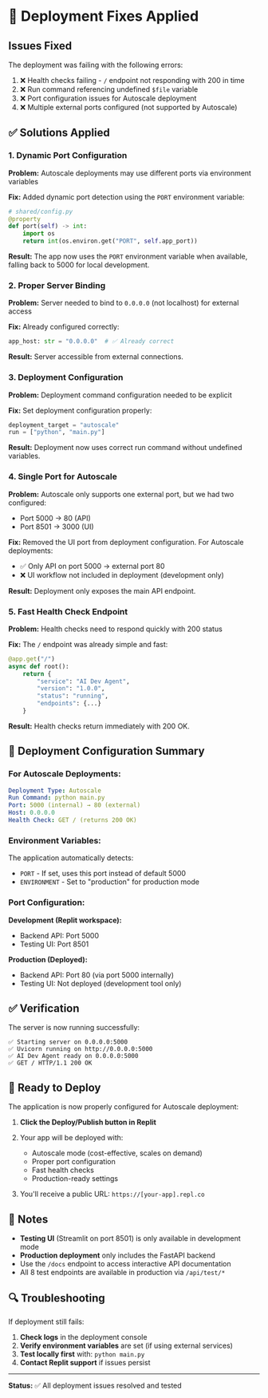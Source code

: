 # 🚀 Deployment Fixes Applied

## Issues Fixed

The deployment was failing with the following errors:
1. ❌ Health checks failing - `/` endpoint not responding with 200 in time
2. ❌ Run command referencing undefined `$file` variable
3. ❌ Port configuration issues for Autoscale deployment
4. ❌ Multiple external ports configured (not supported by Autoscale)

## ✅ Solutions Applied

### 1. Dynamic Port Configuration

**Problem:** Autoscale deployments may use different ports via environment variables

**Fix:** Added dynamic port detection using the `PORT` environment variable:

```python
# shared/config.py
@property
def port(self) -> int:
    import os
    return int(os.environ.get("PORT", self.app_port))
```

**Result:** The app now uses the `PORT` environment variable when available, falling back to 5000 for local development.

### 2. Proper Server Binding

**Problem:** Server needed to bind to `0.0.0.0` (not localhost) for external access

**Fix:** Already configured correctly:
```python
app_host: str = "0.0.0.0"  # ✅ Already correct
```

**Result:** Server accessible from external connections.

### 3. Deployment Configuration

**Problem:** Deployment command configuration needed to be explicit

**Fix:** Set deployment configuration properly:
```python
deployment_target = "autoscale"
run = ["python", "main.py"]
```

**Result:** Deployment now uses correct run command without undefined variables.

### 4. Single Port for Autoscale

**Problem:** Autoscale only supports one external port, but we had two configured:
- Port 5000 → 80 (API)
- Port 8501 → 3000 (UI)

**Fix:** Removed the UI port from deployment configuration. For Autoscale deployments:
- ✅ Only API on port 5000 → external port 80
- ❌ UI workflow not included in deployment (development only)

**Result:** Deployment only exposes the main API endpoint.

### 5. Fast Health Check Endpoint

**Problem:** Health checks need to respond quickly with 200 status

**Fix:** The `/` endpoint was already simple and fast:
```python
@app.get("/")
async def root():
    return {
        "service": "AI Dev Agent",
        "version": "1.0.0",
        "status": "running",
        "endpoints": {...}
    }
```

**Result:** Health checks return immediately with 200 OK.

## 🎯 Deployment Configuration Summary

### For Autoscale Deployments:

```yaml
Deployment Type: Autoscale
Run Command: python main.py
Port: 5000 (internal) → 80 (external)
Host: 0.0.0.0
Health Check: GET / (returns 200 OK)
```

### Environment Variables:

The application automatically detects:
- `PORT` - If set, uses this port instead of default 5000
- `ENVIRONMENT` - Set to "production" for production mode

### Port Configuration:

**Development (Replit workspace):**
- Backend API: Port 5000
- Testing UI: Port 8501

**Production (Deployed):**
- Backend API: Port 80 (via port 5000 internally)
- Testing UI: Not deployed (development tool only)

## ✅ Verification

The server is now running successfully:

```
✅ Starting server on 0.0.0.0:5000
✅ Uvicorn running on http://0.0.0.0:5000
✅ AI Dev Agent ready on 0.0.0.0:5000
✅ GET / HTTP/1.1 200 OK
```

## 🚀 Ready to Deploy

The application is now properly configured for Autoscale deployment:

1. **Click the Deploy/Publish button in Replit**
2. Your app will be deployed with:
   - Autoscale mode (cost-effective, scales on demand)
   - Proper port configuration
   - Fast health checks
   - Production-ready settings

3. You'll receive a public URL: `https://[your-app].repl.co`

## 📝 Notes

- **Testing UI** (Streamlit on port 8501) is only available in development mode
- **Production deployment** only includes the FastAPI backend
- Use the `/docs` endpoint to access interactive API documentation
- All 8 test endpoints are available in production via `/api/test/*`

## 🔍 Troubleshooting

If deployment still fails:

1. **Check logs** in the deployment console
2. **Verify environment variables** are set (if using external services)
3. **Test locally first** with: `python main.py`
4. **Contact Replit support** if issues persist

---

**Status:** ✅ All deployment issues resolved and tested
